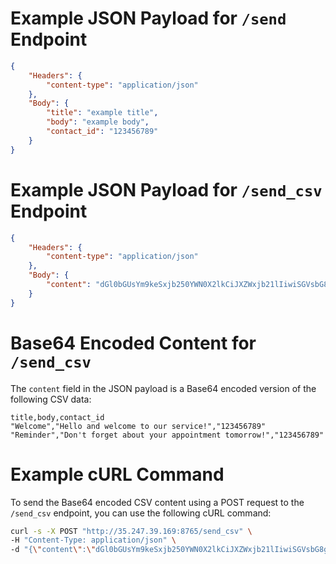 # Example JSON Payload for `/send` Endpoint

```json
{
    "Headers": {
        "content-type": "application/json"
    },
    "Body": {
        "title": "example title",
        "body": "example body",
        "contact_id": "123456789"
    }
}
```

# Example JSON Payload for `/send_csv` Endpoint

```json
{
    "Headers": {
        "content-type": "application/json"
    },
    "Body": {
        "content": "dGl0bGUsYm9keSxjb250YWN0X2lkCiJXZWxjb21lIiwiSGVsbG8gYW5kIHdlbGNvbWUgdG8gb3VyIHNlcnZpY2UhIiwiODIyODMwNjc4IgoiUmVtaW5kZXIiLCJEb24ndCBmb3JnZXQgYWJvdXQgeW91ciBhcHBvaW50bWVudCB0b21vcnJvdyEiLCI4MjI4MzA2NzgiCg=="
    }
}
```

# Base64 Encoded Content for `/send_csv`

The `content` field in the JSON payload is a Base64 encoded version of the following CSV data:

```csv
title,body,contact_id
"Welcome","Hello and welcome to our service!","123456789"
"Reminder","Don't forget about your appointment tomorrow!","123456789"
```

# Example cURL Command

To send the Base64 encoded CSV content using a POST request to the `/send_csv` endpoint, you can use the following cURL command:

```bash
curl -s -X POST "http://35.247.39.169:8765/send_csv" \
-H "Content-Type: application/json" \
-d "{\"content\":\"dGl0bGUsYm9keSxjb250YWN0X2lkCiJXZWxjb21lIiwiSGVsbG8gYW5kIHdlbGNvbWUgdG8gb3VyIHNlcnZpY2UhIiwiODIyODMwNjc4IgoiUmVtaW5kZXIiLCJEb24ndCBmb3JnZXQgYWJvdXQgeW91ciBhcHBvaW50bWVudCB0b21vcnJvdyEiLCI4MjI4MzA2NzgiCg==\"}"
```
